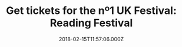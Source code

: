 ---
campaign-uuid: "c-29a8bd38-685c-418c-8e30-81c9408c0f4e"
type: "Preview"
category: "Tickets"
date: "2018-02-15T11:57:06.000Z"
end-date: "2018-05-31T23:59:00.000Z"
disable-form: false
is_promoted: false
has_entry_page: false
title: "Get tickets for the nº1 UK Festival: Reading Festival"
competition-description: "The number one UK music festival is coming back, The Reading\
  \ Festival! and is taking place over August Bank Holiday Weekend! \r\nWe know that\
  \ you have been waiting patiently...  and now we can finally reveal some of the\
  \ headliners for the event of the year! Kendrick Lamar, Kings of Lion, Fall Out\
  \ Boy… and many more! We are just getting started! \r\n<p>Ready to secure the best\
  \ weekend of your summer?</p>"
banner-img: "https://assets.expresslyapp.com/asset-e88c4b1b-65f4-463b-9a76-b4604faa97b0.jpg"
logo-left-href: "https://www.tickx.co.uk/reading-festival-tickets/"
logo-left-image: "https://assets.expresslyapp.com/asset-a79b33ea-bebc-4cc2-8e55-c50b46231f24.jpg"
logo-left-title: "Tickx"
has-winner: false
---